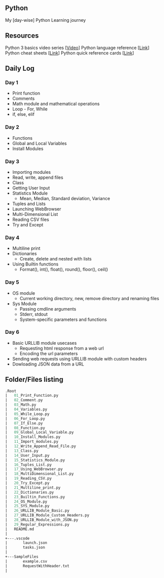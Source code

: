 ## Python
My [day-wise] Python Learning journey

## Resources
Python 3 basics video series [[Video](https://www.youtube.com/playlist?list=PLQVvvaa0QuDe8XSftW-RAxdo6OmaeL85M)]
Python language reference [[Link](https://docs.python.org/3/reference/)]
Python cheat sheets [[Link](https://github.com/PrateekKumarSingh/CheatSheets)]
Python quick reference cards [[Link](http://www.cs.put.poznan.pl/csobaniec/software/python/py-qrc.html)]
## Daily Log
### Day 1
* Print function
* Comments
* Math module and mathematical operations
* Loop - For, While
* if, else, elif
### Day 2
* Functions
* Global and Local Variables
* Install Modules
### Day 3
* Importing modules
* Read, write, append files
* Class
* Getting User Input
* Statistics Module
    - Mean, Median, Standard deviation, Variance
* Tuples and Lists
* Launching WebBrowser
* Multi-Dimensional List
* Reading CSV files
* Try and Except
### Day 4
* Multiline print
* Dictionaries
    - Create, delete and nested with lists
* Using Builtin functions
    - Format(), int(), float(), round(), floor(), ceil()
### Day 5
* OS module
    - Current working directory, new, remove directory and renaming files
* Sys Module
    - Passing cmdline arguments
    - Stderr, stdout 
    - System-specific parameters and functions
### Day 6
* Basic URLLIB module usecases
    - Requesting html response from a web url
    - Encoding the url parameters    
* Sending web requests using URLLIB module with custom headers
* Dowloading JSON data from a URL

## Folder/Files listing
```ss
.Root
|   01_Print_Function.py
|   02_Comment.py
|   03_Math.py
|   04_Variables.py
|   05_While_Loop.py
|   06_For_Loop.py
|   07_If_Else.py
|   08_Function.py
|   09_Global_Local_Variable.py
|   10_Install_Modules.py
|   11_Import_modules.py
|   12_Write_Append_Read_File.py
|   13_Class.py
|   14_User_Input.py
|   15_Statistics_Module.py
|   16_Tuples_List.py
|   17_Using_WebBrowser.py
|   18_MultiDimensional_List.py
|   19_Reading_CSV.py
|   20_Try_Except.py
|   21_Multiline_print.py
|   22_Dictionaries.py
|   23_Builtin_Functions.py
|   24_OS_Module.py
|   25_SYS_Module.py
|   26_URLLIB_Module_Basic.py
|   27_URLLIB_Module_Custom_Headers.py
|   28_URLLIB_Module_with_JSON.py
|   29_Regular_Expressions.py
|   README.md
|   
+---.vscode
|       launch.json
|       tasks.json
|       
+---SampleFiles
|       example.csv
|       RequestWithHeader.txt
|       
        
```        
